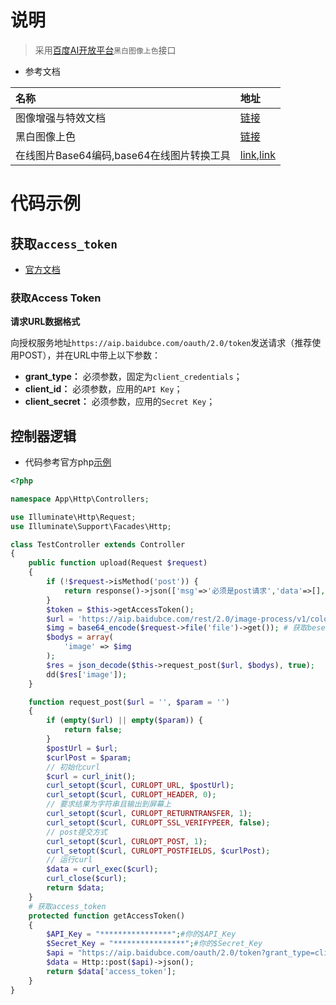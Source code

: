 # 说明

> 采用[百度AI开放平台](https://ai.baidu.com/tech/imageprocess/colourize)`黑白图像上色`接口

- 参考文档

| 名称                                      | 地址                                                         |
| :---------------------------------------- | :----------------------------------------------------------- |
| 图像增强与特效文档                        | [链接](https://cloud.baidu.com/doc/IMAGEPROCESS/index.html)  |
| 黑白图像上色                              | [链接](https://cloud.baidu.com/doc/IMAGEPROCESS/s/Bk3bclns3) |
| 在线图片Base64编码,base64在线图片转换工具 | [link](https://oktools.net/image2base64),[link](http://tool.chinaz.com/tools/imgtobase/) |

# 代码示例

## 获取`access_token`

- [官方文档](https://ai.baidu.com/ai-doc/REFERENCE/Ck3dwjhhu)

### 获取Access Token

**请求URL数据格式**

向授权服务地址`https://aip.baidubce.com/oauth/2.0/token`发送请求（推荐使用POST），并在URL中带上以下参数：

- **grant_type：** 必须参数，固定为`client_credentials`；
- **client_id：** 必须参数，应用的`API Key`；
- **client_secret：** 必须参数，应用的`Secret Key`；

## 控制器逻辑

- 代码参考官方php[示例](https://cloud.baidu.com/doc/IMAGEPROCESS/s/2k3bclou0)

```php
<?php

namespace App\Http\Controllers;

use Illuminate\Http\Request;
use Illuminate\Support\Facades\Http;

class TestController extends Controller
{
    public function upload(Request $request)
    {
        if (!$request->isMethod('post')) {
            return response()->json(['msg'=>'必须是post请求','data'=>[],'code'=>5000]);
        }
        $token = $this->getAccessToken();
        $url = 'https://aip.baidubce.com/rest/2.0/image-process/v1/colourize?access_token=' . $token;
        $img = base64_encode($request->file('file')->get()); # 获取bese64加密图片
        $bodys = array(
            'image' => $img
        );
        $res = json_decode($this->request_post($url, $bodys), true);
        dd($res['image']);
    }

    function request_post($url = '', $param = '')
    {
        if (empty($url) || empty($param)) {
            return false;
        }
        $postUrl = $url;
        $curlPost = $param;
        // 初始化curl
        $curl = curl_init();
        curl_setopt($curl, CURLOPT_URL, $postUrl);
        curl_setopt($curl, CURLOPT_HEADER, 0);
        // 要求结果为字符串且输出到屏幕上
        curl_setopt($curl, CURLOPT_RETURNTRANSFER, 1);
        curl_setopt($curl, CURLOPT_SSL_VERIFYPEER, false);
        // post提交方式
        curl_setopt($curl, CURLOPT_POST, 1);
        curl_setopt($curl, CURLOPT_POSTFIELDS, $curlPost);
        // 运行curl
        $data = curl_exec($curl);
        curl_close($curl);
        return $data;
    }
    # 获取access_token
    protected function getAccessToken()
    {
        $API_Key = "****************";#你的$API_Key
        $Secret_Key = "****************";#你的$Secret_Key
        $api = "https://aip.baidubce.com/oauth/2.0/token?grant_type=client_credentials&client_id={$API_Key}&client_secret={$Secret_Key}";
        $data = Http::post($api)->json();
        return $data['access_token'];
    }
}

```



